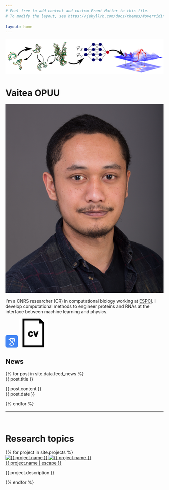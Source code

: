 ```yaml
---
# Feel free to add content and custom Front Matter to this file.
# To modify the layout, see https://jekyllrb.com/docs/themes/#overriding-theme-defaults

layout: home
---
```


<!-- <div class="bandeau-croc-bottom" style="background-image: url('./assets/images/banner/glob.png');"></div> -->
<img src="./assets/images/banner/glob.png">

<div class="content-wrapper">
  <div class="main-content">
    <div class="lab-description-box">
    <h1>Vaitea OPUU</h1>
    <img src="assets/images/vopuu.png" alt="Greetings" class="lab-thumbnail">
    <p>
    I'm a CNRS researcher (CR) in computational biology working at <a href="https://www.lbe.espci.fr/home/">ESPCI</a>.
    I develop computational methods to engineer proteins and RNAs at the interface between machine learning and physics.
    </p>
    <strong><a href="https://scholar.google.com/citations?user=QjPCEicAAAAJ&hl=en&oi=ao"><img src="assets/images/google-scholar-svgrepo-com.svg" style="max-width: 40px" alt=""/></a></strong>
    <strong><a href="./assets/cv/cv.pdf"><img src="assets/images/cv-file-interface-symbol-svgrepo-com.svg" alt=""/></a></strong>
  </div>
</div>

<div class="news-feed">
    <h2 class="feed-title">News</h2>
    <div class="feed">
      {% for post in site.data.feed_news %}
      <div class="feed-item">
        <span class="feed-title">{{ post.title }}</span>
        <p class="feed-text">{{ post.content }}<br><span class="feed-date">{{ post.date }}</span></p>
      </div>
      {% endfor %}
    </div>
  </div>
</div>

<hr class="custom-hr">
<br>

# Research topics
<div class="gallery">
  {% for project in site.projects %}
    <div class="research-card">
      <div class="gallery-info">
        <a class="research-link" href="{{ project.url | relative_url }}">
        <img src="{{ project.image }}" alt="{{ project.name }}">
        <img src="{{ project.image }}" alt="{{ project.name }}" class="research-thumbnail">
        <br>
          {{ project.name | escape }}
        </a>
        <p>{{ project.description }}</p>
      </div>
    </div>
  {% endfor %}
</div>

